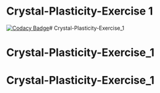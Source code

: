 # Crystal-Plasticity-Exercise 1
[![Codacy Badge](https://api.codacy.com/project/badge/Grade/bdbd3add6d6f4f24b6a863ad5eee7022)](https://www.codacy.com/manual/sai-viswanadha-sastry.upadhyayula/Crystal-Plasticity-Exercise-1?utm_source=github.com&amp;utm_medium=referral&amp;utm_content=Viswa319/Crystal-Plasticity-Exercise-1&amp;utm_campaign=Badge_Grade)# Crystal-Plasticity-Exercise_1
# Crystal-Plasticity-Exercise_1
# Crystal-Plasticity-Exercise_1

